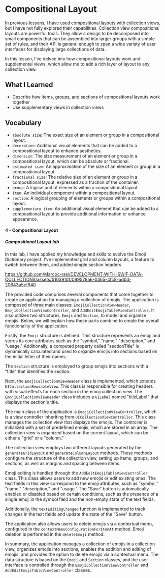 # Compositional Layout

In previous lessons, I have used compositional layouts with collection views, but I have not fully explored their capabilities. Collection view compositional layouts are powerful tools. They allow a design to be decomposed into small components that can be assembled into larger groups with a simple set of rules, and their API is general enough to span a wide variety of user interfaces for displaying large collections of data.

In this lesson, I've delved into how compositional layouts work and supplemental views, which allow me to add a rich layer of layout to any collection view.

## What I Learned

- Describe how items, groups, and sections of compositional layouts work together
- Use supplementary views in collection views


## Vocabulary
- `absolute size`: The exact size of an element or group in a compositional layout.
- `decoration`: Additional visual elements that can be added to a compositional layout to enhance aesthetics.
- `dimension`: The size measurement of an element or group in a compositional layout, which can be absolute or fractional.
- `estimated size`: An approximation of the size of an element or group in a compositional layout.
- `fractional size`: The relative size of an element or group in a compositional layout, expressed as a fraction of the container.
- `group`: A logical unit of elements within a compositional layout.
- `item`: An individual component within a compositional layout.
- `section`: A logical grouping of elements or groups within a compositional layout.
- `supplementary item`: An additional visual element that can be added to a compositional layout to provide additional information or enhance appearance.

#### 4 - Compositional Layout

#####  Compositional Layout lab

In this lab, I have applied my knowledge and skills to evolve the Emoji Dictionary project. I've implemented grid and column layouts, a feature to switch between them, and added simple section headers. 

https://github.com/Marcoc-rasi/DEVELOPMENT-WITH-SWIF-DATA-COLLECTIONS/assets/51039101/089578a6-0465-4fc8-ad0d-20643a5cf940

The provided code comprises several components that come together to create an application for managing a collection of emojis. The application is composed of three main classes: `EmojiCollectionViewHeader`, `EmojiCollectionViewController`, and `AddEditEmojiTableViewController`. It also utilizes two structures, `Emoji` and `Section`, to model and organize emojis. Below, we will explain how these parts combine to create the overall functionality of the application.

Firstly, the `Emoji` structure is defined. This structure represents an emoji and stores its core attributes such as the "symbol," "name," "description," and "usage." Additionally, a computed property called "sectionTitle" is dynamically calculated and used to organize emojis into sections based on the initial letter of their names.

The `Section` structure is employed to group emojis into sections with a "title" that identifies the section.

Next, the `EmojiCollectionViewHeader` class is implemented, which extends `UICollectionReusableView`. This class is responsible for creating headers with visual effects for each section in the emoji collection view. The `EmojiCollectionViewHeader` class includes a `UILabel` named "titleLabel" that displays the section's title.

The main class of the application is `EmojiCollectionViewController`, which is a view controller inheriting from `UICollectionViewController`. This class manages the collection view that displays the emojis. The controller is initialized with a set of predefined emojis, which are stored in an array. The collection view is organized based on the current layout, which can be either a "grid" or a "column."

The collection view employs two different layouts generated by the `generateGridLayout` and `generateColumnLayout` methods. These methods configure the structure of the collection view, setting up items, groups, and sections, as well as margins and spacing between items.

Emoji editing is handled through the `AddEditEmojiTableViewController` class. This class allows users to add new emojis or edit existing ones. The text fields in this view correspond to the emoji attributes, such as "symbol," "name," "description," and "usage." The "Save" button is automatically enabled or disabled based on certain conditions, such as the presence of a single emoji in the symbol field and the non-empty state of the text fields.

Additionally, the `textEditingChanged` function is implemented to track changes in the text fields and update the state of the "Save" button.

The application also allows users to delete emojis via a contextual menu, configured in the `contextMenuConfigurationForItemAt` method. Emoji deletion is performed in the `deleteEmoji` method.

In summary, the application manages a collection of emojis in a collection view, organizes emojis into sections, enables the addition and editing of emojis, and provides the option to delete emojis via a contextual menu. The data structure is based on the `Emoji` and `Section` classes, and the user interface is controlled through the `EmojiCollectionViewController` and `AddEditEmojiTableViewController` classes.
